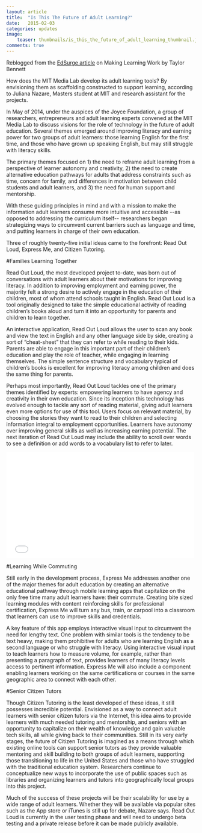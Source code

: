 ```yaml
---
layout: article
title:  "Is This The Future of Adult Learning?"
date:   2015-02-03
categories: updates
image:
    teaser: thumbnails/is_this_the_future_of_adult_learning_thumbnail.jpg
comments: true
---
```


Reblogged from the [EdSurge article](https://www.edsurge.com/n/2015-01-15-is-this-the-future-of-adult-learning) on Making Learning Work by Taylor Bennett

How does the MIT Media Lab develop its adult learning tools? By envisioning them as scaffolding constructed to support learning, according to Juliana Nazare, Masters student at MIT and research assistant for the projects.

In May of 2014, under the auspices of the Joyce Foundation, a group of researchers, entrepreneurs and adult learning experts convened at the MIT Media Lab to discuss visions for the role of technology in the future of adult education. Several themes emerged around improving literacy and earning power for two groups of adult learners: those learning English for the first time, and those who have grown up speaking English, but may still struggle with literacy skills.

The primary themes focused on 1) the need to reframe adult learning from a perspective of learner autonomy and creativity, 2) the need to create alternative education pathways for adults that address constraints such as time, concern for family, and differences in motivation between child students and adult learners, and 3) the need for human support and mentorship.

With these guiding principles in mind and with a mission to make the information adult learners consume more intuitive and accessible --as opposed to addressing the curriculum itself-- researchers began strategizing ways to circumvent current barriers such as language and time, and putting learners in charge of their own education.

Three of roughly twenty-five initial ideas came to the forefront: Read Out Loud, Express Me, and Citizen Tutoring.

#Families Learning Together

Read Out Loud, the most developed project to-date, was born out of conversations with adult learners about their motivations for improving literacy. In addition to improving employment and earning power, the majority felt a strong desire to actively engage in the education of their children, most of whom attend schools taught in English. Read Out Loud is a tool originally designed to take the simple educational activity of reading children’s books aloud and turn it into an opportunity for parents and children to learn together.

An interactive application, Read Out Loud allows the user to scan any book and view the text in English and any other language side by side, creating a sort of “cheat-sheet” that they can refer to while reading to their kids. Parents are able to engage in this important part of their children’s education and play the role of teacher, while engaging in learning themselves. The simple sentence structure and vocabulary typical of children’s books is excellent for improving literacy among children and does the same thing for parents.

Perhaps most importantly, Read Out Loud tackles one of the primary themes identified by experts: empowering learners to have agency and creativity in their own education. Since its inception this technology has evolved enough to tackle any sort of reading material, giving adult learners even more options for use of this tool. Users focus on relevant material, by choosing the stories they want to read to their children and selecting information integral to employment opportunities. Learners have autonomy over improving general skills as well as increasing earning potential. The next iteration of Read Out Loud may include the ability to scroll over words to see a definition or add words to a vocabulary list to refer to later.

<iframe src="//player.vimeo.com/video/114384414" width="500" height="281" frameborder="0" webkitallowfullscreen mozallowfullscreen allowfullscreen></iframe>

#Learning While Commuting

Still early in the development process, Express Me addresses another one of the major themes for adult education by creating an alternative educational pathway through mobile learning apps that capitalize on the only free time many adult learners have: their commute. Creating bite sized learning modules with content reinforcing skills for professional certification, Express Me will turn any bus, train, or carpool into a classroom that learners can use to improve skills and credentials.

A key feature of this app employs interactive visual input to circumvent the need for lengthy text. One problem with similar tools is the tendency to be text heavy, making them prohibitive for adults who are learning English as a second language or who struggle with literacy. Using interactive visual input to teach learners how to measure volume, for example, rather than presenting a paragraph of text, provides learners of many literacy levels access to pertinent information. Express Me will also include a component enabling learners working on the same certifications or courses in the same geographic area to connect with each other.

#Senior Citizen Tutors

Though Citizen Tutoring is the least developed of these ideas, it still possesses incredible potential. Envisioned as a way to connect adult learners with senior citizen tutors via the Internet, this idea aims to provide learners with much needed tutoring and mentorship, and seniors with an opportunity to capitalize on their wealth of knowledge and gain valuable tech skills, all while giving back to their communities. Still in its very early stages, the future of Citizen Tutoring is imagined as a means through which existing online tools can support senior tutors as they provide valuable mentoring and skill building to both groups of adult learners, supporting those transitioning to life in the United States and those who have struggled with the traditional education system. Researchers continue to conceptualize new ways to incorporate the use of public spaces such as libraries and organizing learners and tutors into geographically local groups into this project.

Much of the success of these projects will be their scalability for use by a wide range of adult learners. Whether they will be available via popular sites such as the App store or iTunes is still up for debate, Nazare says. Read Out Loud is currently in the user testing phase and will need to undergo beta testing and a private release before it can be made publicly available. 